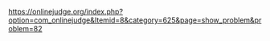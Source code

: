 https://onlinejudge.org/index.php?option=com_onlinejudge&Itemid=8&category=625&page=show_problem&problem=82